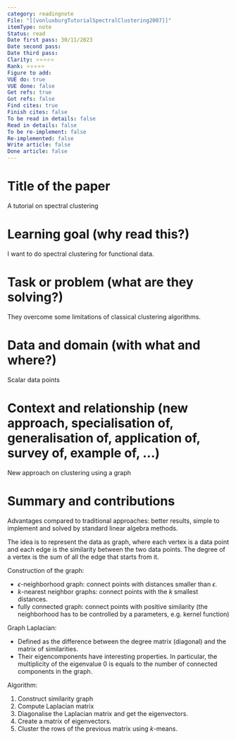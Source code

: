 ```yaml
---
category: readingnote
File: "[[vonluxburgTutorialSpectralClustering2007]]"
itemType: note
Status: read
Date first pass: 30/11/2023
Date second pass: 
Date third pass: 
Clarity: ⭐️⭐️⭐️⭐️⭐️
Rank: ⭐️⭐️⭐️⭐️⭐️
Figure to add: 
VUE do: true
VUE done: false
Get refs: true
Got refs: false
Find cites: true
Finish cites: false
To be read in details: false
Read in details: false
To be re-implement: false
Re-implemented: false
Write article: false
Done article: false
---
```

# Title of the paper

A tutorial on spectral clustering

# Learning goal (why read this?)

I want to do spectral clustering for functional data.

# Task or problem (what are they solving?)

They overcome some limitations of classical clustering algorithms.

# Data and domain (with what and where?)

Scalar data points

# Context and relationship (new approach, specialisation of, generalisation of, application of, survey of, example of, ...)

New approach on clustering using a graph

# Summary and contributions

Advantages compared to traditional approaches: better results, simple to implement and solved by standard linear algebra methods.

The idea is to represent the data as graph, where each vertex is a data point and each edge is the similarity between the two data points. The degree of a vertex is the sum of all the edge that starts from it.

Construction of the graph:
- $\epsilon$-neighborhood graph: connect points with distances smaller than $\epsilon$.
- $k$-nearest neighbor graphs: connect points with the $k$ smallest distances.
- fully connected graph: connect points with positive similarity (the neighborhood has to be controlled by a parameters, e.g. kernel function)

Graph Laplacian:
- Defined as the difference between the degree matrix (diagonal) and the matrix of similarities.
- Their eigencomponents have interesting properties. In particular, the multiplicity of the eigenvalue 0 is equals to the number of connected components in the graph.

Algorithm:
1. Construct similarity graph
2. Compute Laplacian matrix
3. Diagonalise the Laplacian matrix and get the eigenvectors.
4. Create a matrix of eigenvectors.
5. Cluster the rows of the previous matrix using $k$-means.
